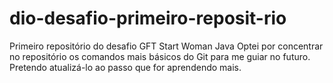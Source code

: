 # dio-desafio-primeiro-reposit-rio
Primeiro repositório do desafio GFT Start Woman Java
Optei por concentrar no repositório os comandos mais básicos do Git para me guiar no futuro. Pretendo atualizá-lo ao passo que for aprendendo mais.
